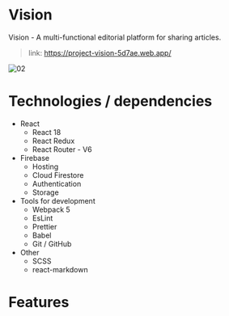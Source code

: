 # Vision
Vision - A multi-functional editorial platform for sharing articles.

>link: https://project-vision-5d7ae.web.app/

![02](https://user-images.githubusercontent.com/84265782/223356512-cf306b27-7236-4406-b680-0254aa787709.png)

# Technologies / dependencies

* React
    * React 18
    * React Redux
    * React Router - V6
* Firebase 
    * Hosting
    * Cloud Firestore
    * Authentication
    * Storage
* Tools for development
    * Webpack 5
    * EsLint
    * Prettier
    * Babel
    * Git / GitHub
* Other
    * SCSS
    * react-markdown

# Features
